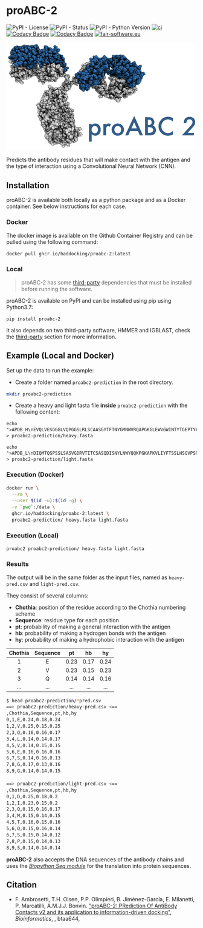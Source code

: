 # proABC-2

![PyPI - License](https://img.shields.io/pypi/l/proabc-2)
![PyPI - Status](https://img.shields.io/pypi/status/proabc-2)
![PyPI - Python Version](https://img.shields.io/pypi/pyversions/proabc-2)
[![ci](https://github.com/haddocking/proABC-2/actions/workflows/ci.yml/badge.svg)](https://github.com/haddocking/proABC-2/actions/workflows/ci.yml)
[![Codacy Badge](https://app.codacy.com/project/badge/Grade/ce83248d0f1f47ff96e0bc7656c83514)](https://app.codacy.com/gh/haddocking/proABC-2/dashboard?utm_source=gh&utm_medium=referral&utm_content=&utm_campaign=Badge_grade)
[![Codacy Badge](https://app.codacy.com/project/badge/Coverage/ce83248d0f1f47ff96e0bc7656c83514)](https://app.codacy.com/gh/haddocking/proABC-2/dashboard?utm_source=gh&utm_medium=referral&utm_content=&utm_campaign=Badge_coverage)
[![fair-software.eu](https://img.shields.io/badge/fair--software.eu-%E2%97%8F%20%20%E2%97%8F%20%20%E2%97%8F%20%20%E2%97%8B%20%20%E2%97%8F-yellow)](https://fair-software.eu)

![proabc2 logo](https://raw.githubusercontent.com/haddocking/proABC-2/main/logo/logo.png)

Predicts the antibody residues that will make contact with the antigen and the type of interaction using a Convolutional Neural Network (CNN).

## Installation

proABC-2 is available both locally as a python package and as a Docker container. See below instructions for each case.

### Docker

The docker image is available on the Github Container Registry and can be pulled using the following command:

```bash
docker pull ghcr.io/haddocking/proabc-2:latest
```

### Local

> proABC-2 has some [third-party](THIRD_PARTY.md) dependencies that must be installed before running the software.

proABC-2 is available on PyPI and can be installed using pip using Python3.7:

```text
pip install proabc-2
```

It also depends on two third-party software, HMMER and IGBLAST, check the [third-party](THIRD_PARTY.md) section for more information.

## Example (Local and Docker)

Set up the data to run the example:

- Create a folder named `proabc2-prediction` in the root directory.

```bash
mkdir proabc2-prediction
```

- Create a heavy and light fasta file **inside** `proabc2-prediction` with the following content:

```text
echo ">APDB_H\nEVQLVESGGGLVQPGGSLRLSCAASGYTFTNYGMNWVRQAPGKGLEWVGWINTYTGEPTYAADFKRRFTFSLDTSKSTAYLQMNSLRAEDTAVYYCAKYPHYYGSSHWYFDVWGQGTLVTVSS" > proabc2-prediction/heavy.fasta
```

```text
echo ">APDB_L\nDIQMTQSPSSLSASVGDRVTITCSASQDISNYLNWYQQKPGKAPKVLIYFTSSLHSGVPSRFSGSGSGTDFTLTISSLQPEDFATYYCQQYSTVPWTFGQGTKVEIKRTV" > proabc2-prediction/light.fasta
```

### Execution (Docker)

```bash
docker run \
  --rm \
  --user $(id -u):$(id -g) \
  -v `pwd`:/data \
  ghcr.io/haddocking/proabc-2:latest \
  proabc2-prediction/ heavy.fasta light.fasta
```

### Execution (Local)

```text
proabc2 proabc2-prediction/ heavy.fasta light.fasta
```

### Results

The output will be in the same folder as the input files, named as `heavy-pred.csv` and `light-pred.csv`.

They consist of several columns:

- **Chothia**: position of the residue according to the Chothia numbering scheme
- **Sequence**: residue type for each position
- **pt**: probability of making a general interaction with the antigen
- **hb**: probability of making a hydrogen bonds with the antigen
- **hy**: probability of making a hydrophobic interaction with the antigen

| Chothia | Sequence |  pt  |  hb  |  hy  |
| :-----: | :------: | :--: | :--: | :--: |
|    1    |    E     | 0.23 | 0.17 | 0.24 |
|    2    |    V     | 0.23 | 0.15 | 0.23 |
|    3    |    Q     | 0.14 | 0.14 | 0.16 |
|   ...   |   ...    | ...  | ...  | ...  |

```bash
$ head proabc2-prediction/*pred.csv
==> proabc2-prediction/heavy-pred.csv <==
,Chothia,Sequence,pt,hb,hy
0,1,E,0.24,0.18,0.24
1,2,V,0.25,0.15,0.25
2,3,Q,0.16,0.16,0.17
3,4,L,0.14,0.14,0.17
4,5,V,0.14,0.15,0.15
5,6,E,0.16,0.16,0.16
6,7,S,0.14,0.16,0.13
7,8,G,0.17,0.13,0.16
8,9,G,0.14,0.14,0.15

==> proabc2-prediction/light-pred.csv <==
,Chothia,Sequence,pt,hb,hy
0,1,D,0.25,0.18,0.2
1,2,I,0.23,0.15,0.2
2,3,Q,0.15,0.16,0.17
3,4,M,0.15,0.14,0.15
4,5,T,0.16,0.15,0.16
5,6,Q,0.15,0.16,0.14
6,7,S,0.15,0.14,0.12
7,8,P,0.15,0.14,0.13
8,9,S,0.14,0.14,0.14
```

**proABC-2** also accepts the DNA sequences of the antibody chains and uses the [_Biopython Seq module_](https://biopython.org/DIST/docs/api/Bio.Seq-module.html) for the translation into protein sequences.

## Citation

- F. Ambrosetti, T.H. Olsen, P.P. Olimpieri, B. Jiménez-García, E. Milanetti, P. Marcatilli, A.M.J.J. Bonvin. ["proABC-2: PRediction Of AntiBody Contacts v2 and its application to information-driven docking"](https://doi.org/10.1093/bioinformatics/btaa644), _Bioinformatics_, , btaa644,
